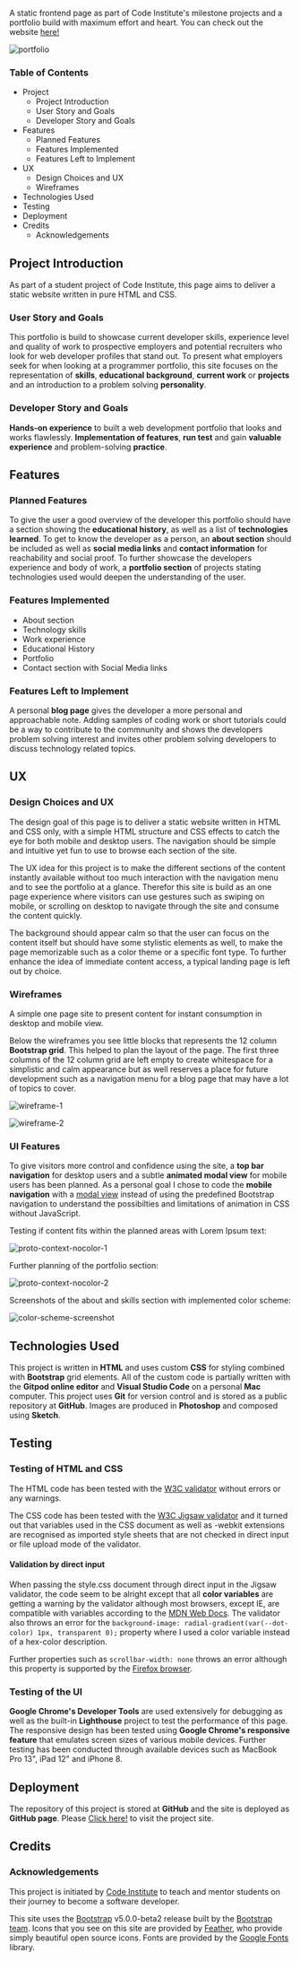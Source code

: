 A static frontend page as part of Code Institute's milestone projects and a portfolio build with maximum effort and heart. You can check out the website [here!](https://theodorcodes.github.io/milestone-project-1/) 

![portfolio](/assets/images/portfolio.png)

### Table of Contents

- Project
    - Project Introduction
    - User Story and Goals
    - Developer Story and Goals
- Features
    -   Planned Features
    -   Features Implemented
    -   Features Left to Implement
- UX
    -   Design Choices and UX
    -   Wireframes
- Technologies Used
- Testing
- Deployment
- Credits
    -   Acknowledgements

## Project Introduction

As part of a student project of Code Institute, this page aims to deliver a static website written in pure HTML and CSS. 

### User Story and Goals

This portfolio is build to showcase current developer skills, experience level and quality of work to prospective employers and potential recruiters who look for web developer profiles that stand out. To present what employers seek for when looking at a programmer portfolio, this site focuses on the representation of **skills**, **educational background**, **current work** or **projects** and an introduction to a problem solving **personality**.

### Developer Story and Goals

**Hands-on experience** to built a web development portfolio that looks and works flawlessly. **Implementation of features**, **run test** and gain **valuable experience** and problem-solving **practice**.

## Features

### Planned Features

To give the user a good overview of the developer this portfolio should have a section showing the **educational history**, as well as a list of **technologies learned**. To get to know the developer as a person, an **about section** should be included as well as **social media links** and **contact information** for reachability and social proof. To further showcase the developers experience and body of work, a **portfolio section** of projects stating technologies used would deepen the understanding of the user.

### Features Implemented

- About section
- Technology skills
- Work experience
- Educational History
- Portfolio
- Contact section with Social Media links

### Features Left to Implement

 A personal **blog page** gives the developer a more personal and approachable note. Adding samples of coding work or short tutorials could be a way to contribute to the commnunity and shows the developers problem solving interest and invites other problem solving developers to discuss technology related topics.

## UX

### Design Choices and UX

The design goal of this page is to deliver a static website written in HTML and CSS only, with a simple HTML structure and CSS effects to catch the eye for both mobile and desktop users. The navigation should be simple and intuitive yet fun to use to browse each section of the site. 

The UX idea for this project is to make the different sections of the content instantly available without too much interaction with the navigation menu and to see the portfolio at a glance. Therefor this site is build as an one page experience where visitors can use gestures such as swiping on mobile, or scrolling on desktop to navigate through the site and consume the content quickly. 

The background should appear calm so that the user can focus on the content itself but should have some stylistic elements as well, to make the page memorizable such as a color theme or a specific font type. To further enhance the idea of immediate content access, a typical landing page is left out by choice. 



### Wireframes

A simple one page site to present content for instant consumption in desktop and mobile view. 

Below the wireframes you see little blocks that represents the 12 column **Bootstrap grid**. This helped to plan the layout of the page. The first three columns of the 12 column grid are left empty to create whitespace for a simplistic and calm appearance but as well reserves a place for future development such as a navigation menu for a blog page that may have a lot of topics to cover.

![wireframe-1](/assets/images/wireframe-1.png)

![wireframe-2](/assets/images/wireframe-2.png)



### UI Features

To give visitors more control and confidence using the site, a **top bar navigation** for desktop users and a subtle **animated modal view** for mobile users has been planned. As a personal goal I chose to code the **mobile navigation** with a [modal view](https://www.w3schools.com/cssref/tryit.asp?filename=trycss3_target_modal ) instead of using the predefined Bootstrap navigation to understand the possibilties and limitations of animation in CSS without JavaScript.

Testing if content fits within the planned areas with Lorem Ipsum text:

![proto-context-nocolor-1](/assets/images/proto-context-nocolor-1.png)

Further planning of the portfolio section:

![proto-context-nocolor-2](/assets/images/proto-context-nocolor-2.png)

Screenshots of the about and skills section with implemented color scheme:

![color-scheme-screenshot](/assets/images/color-scheme-screenshot.png)





## Technologies Used

This project is written in **HTML** and uses custom **CSS** for styling combined with **Bootstrap** grid elements. 
All of the custom code is partially written with the **Gitpod online editor** and **Visual Studio Code** on a personal **Mac** computer. This project uses **Git** for version control and is stored as a public repository at **GitHub**. Images are produced in **Photoshop** and composed using **Sketch**.

## Testing

### Testing of HTML and CSS
The HTML code has been tested with the [W3C validator](https://validator.w3.org/) without errors or any warnings. 

The CSS code has been tested with the [W3C Jigsaw validator](https://jigsaw.w3.org/) and it turned out that variables used in the CSS document as well as -webkit extensions are recognised as imported style sheets that are not checked in direct input or file upload mode of the validator. 

#### Validation by direct input

When passing the style.css document through direct input in the Jigsaw validator, the code seem to be alright except that all **color variables** are getting a warning by the validator although most browsers, except IE, are compatible with variables according to the [MDN Web Docs](https://developer.mozilla.org/en-US/docs/Web/CSS/Using_CSS_custom_properties). The validator also throws an error for the `background-image: radial-gradient(var(--dot-color) 1px, transparent 0);` property where I used a color variable instead of a hex-color description. 

Further properties such as `scrollbar-width: none` throws an error although this property is supported by the [Firefox browser](https://developer.mozilla.org/en-US/docs/Web/CSS/scrollbar-width).

### Testing of the UI

**Google Chrome's Developer Tools** are used extensively for debugging as well as the built-in **Lighthouse** project to test the performance of this page. The responsive design has been tested using **Google Chrome's responsive feature** that emulates screen sizes of various mobile devices. Further testing has been conducted through available devices such as MacBook Pro 13", iPad 12" and iPhone 8. 

## Deployment

The repository of this project is stored at **GitHub** and the site is deployed as **GitHub page**. Please <a href="https://theodorcodes.github.io/milestone-project-1/" target="_blank">Click here!</a> to visit the project site.

## Credits

### Acknowledgements

This project is initiated by [Code Institute](https://codeinstitute.net/) to teach and mentor students on their journey to become a software developer.

This site uses the [Bootstrap](https://getbootstrap.com/) v5.0.0-beta2 release built by the [Bootstrap team](https://getbootstrap.com/docs/5.0/about/team/).
Icons that you see on this site are provided by [Feather](https://feathericons.com/), who provide simply beautiful open source icons.
Fonts are provided by the [Google Fonts](https://fonts.google.com/) library.


